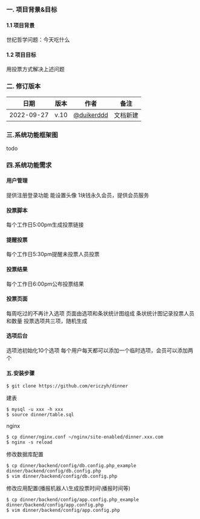 ### 一. 项目背景&目标
#### 1.1 项目背景
世纪哲学问题：今天吃什么
#### 1.2 项目目标
用投票方式解决上述问题

### 二. 修订版本
|日期|版本|作者|备注|
|----|----|----|----|
|2022-09-27|v.10|[@duikerddd](https://github.com/duikerddd)|文档新建|
### 三.系统功能框架图
todo
### 四.系统功能需求
#### 用户管理
提供注册登录功能
能设置头像
1块钱永久会员，提供会员服务
#### 投票脚本
每个工作日5:00pm生成投票链接
#### 提醒投票
每个工作日5:30pm提醒未投票人员投票
#### 投票结果
每个工作日6:00pm公布投票结果
#### 投票页面
每周吃过的不再计入选项
页面由选项和条状统计图组成
条状统计图记录投票人员和数量
投票选项共三项，随机生成
#### 选项后台
选项池初始化10个选项
每个用户每天都可以添加一个临时选项，会员可以添加两个
#### 五.安装步骤

    $ git clone https://github.com/ericzyh/dinner

建表

    $ mysql -u xxx -h xxx
    $ source dinner/table.sql

nginx 

    $ cp dinner/nginx.conf ~/nginx/site-enabled/dinner.xxx.com
    $ nginx -s reload

修改数据库配置

    $ cp dinner/backend/config/db.config.php_example dinner/backend/config/db.config.php
    $ vim dinner/backend/config/db.config.php

修改应用配置(播报机器人\生成投票时间\播报时间等)

    $ cp dinner/backend/config/app.config.php_example dinner/backend/config/app.config.php
    $ vim dinner/backend/config/app.config.php

